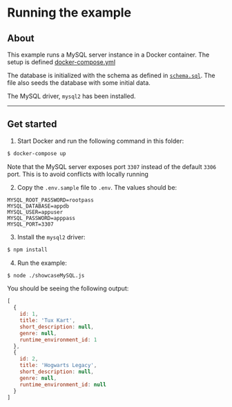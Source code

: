 # Running the example

## About

This example runs a MySQL server instance in a Docker container. The setup is defined [docker-compose.yml](./docker-compose.yml)

The database is initialized with the schema as defined in [`schema.sql`](./schema.sql). The file also seeds the database with some initial data.

The MySQL driver, `mysql2` has been installed. 

---

## Get started

1. Start Docker and run the following command in this folder:

```bash
$ docker-compose up
```

Note that the MySQL server exposes port `3307` instead of the default `3306` port. This is to avoid conflicts with locally running 


2. Copy the `.env.sample` file to `.env`. The values should be:

```env
MYSQL_ROOT_PASSWORD=rootpass
MYSQL_DATABASE=appdb
MYSQL_USER=appuser
MYSQL_PASSWORD=apppass
MYSQL_PORT=3307
```

3. Install the `mysql2` driver:

```bash
$ npm install
```

4. Run the example:

```bash
$ node ./showcaseMySQL.js
```

You should be seeing the following output:

```javascript
[
  {
    id: 1,
    title: 'Tux Kart',
    short_description: null,
    genre: null,
    runtime_environment_id: 1
  },
  {
    id: 2,
    title: 'Hogwarts Legacy',
    short_description: null,
    genre: null,
    runtime_environment_id: null
  }
]
```